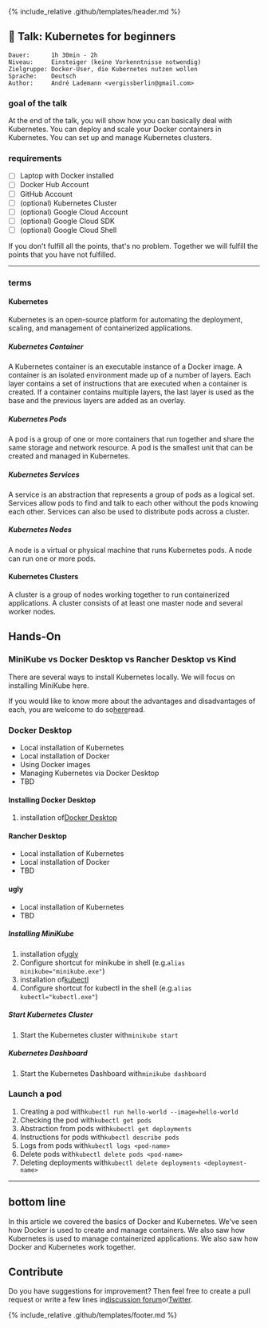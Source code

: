{% include_relative .github/templates/header.md %}

## 💬 Talk: Kubernetes for beginners

```text
Dauer:      1h 30min - 2h
Niveau:     Einsteiger (keine Vorkenntnisse notwendig)
Zielgruppe: Docker-User, die Kubernetes nutzen wollen
Sprache:    Deutsch
Author:     André Lademann <vergissberlin@gmail.com>
```

### goal of the talk

At the end of the talk, you will show how you can basically deal with Kubernetes. You can deploy and scale your Docker containers in Kubernetes. You can set up and manage Kubernetes clusters.

### requirements

-   [ ] Laptop with Docker installed
-   [ ] Docker Hub Account
-   [ ] GitHub Account
-   [ ] (optional) Kubernetes Cluster
-   [ ] (optional) Google Cloud Account
-   [ ] (optional) Google Cloud SDK
-   [ ] (optional) Google Cloud Shell

If you don't fulfill all the points, that's no problem. Together we will fulfill the points that you have not fulfilled.

* * *

### terms

#### Kubernetes

Kubernetes is an open-source platform for automating the deployment, scaling, and management of containerized applications.

##### Kubernetes Container

A Kubernetes container is an executable instance of a Docker image. A container is an isolated environment made up of a number of layers. Each layer contains a set of instructions that are executed when a container is created. If a container contains multiple layers, the last layer is used as the base and the previous layers are added as an overlay.

##### Kubernetes Pods

A pod is a group of one or more containers that run together and share the same storage and network resource. A pod is the smallest unit that can be created and managed in Kubernetes.

##### Kubernetes Services

A service is an abstraction that represents a group of pods as a logical set. Services allow pods to find and talk to each other without the pods knowing each other. Services can also be used to distribute pods across a cluster.

##### Kubernetes Nodes

A node is a virtual or physical machine that runs Kubernetes pods. A node can run one or more pods.

#### Kubernetes Clusters

A cluster is a group of nodes working together to run containerized applications. A cluster consists of at least one master node and several worker nodes.

## Hands-On

### MiniKube vs Docker Desktop vs Rancher Desktop vs Kind

There are several ways to install Kubernetes locally. We will focus on installing MiniKube here.

If you would like to know more about the advantages and disadvantages of each, you are welcome to do so[here](https://itnext.io/goodbye-docker-desktop-hello-minikube-3649f2a1c469)read.

### Docker Desktop

-   Local installation of Kubernetes
-   Local installation of Docker
-   Using Docker images
-   Managing Kubernetes via Docker Desktop
-   TBD

#### Installing Docker Desktop

1.  installation of[Docker Desktop](https://www.docker.com/products/docker-desktop)

#### Rancher Desktop

-   Local installation of Kubernetes
-   Local installation of Docker
-   TBD

#### ugly

-   Local installation of Kubernetes
-   TBD

##### Installing MiniKube

1.  installation of[ugly](https://minikube.sigs.k8s.io/docs/start/)
2.  Configure shortcut for minikube in shell (e.g.`alias minikube="minikube.exe"`)
3.  installation of[kubectl](https://kubernetes.io/docs/tasks/tools/install-kubectl/)
4.  Configure shortcut for kubectl in the shell (e.g.`alias kubectl="kubectl.exe"`)

##### Start Kubernetes Cluster

1.  Start the Kubernetes cluster with`minikube start`

##### Kubernetes Dashboard

1.  Start the Kubernetes Dashboard with`minikube dashboard`

### Launch a pod

1.  Creating a pod with`kubectl run hello-world --image=hello-world`
2.  Checking the pod with`kubectl get pods`
3.  Abstraction from pods with`kubectl get deployments`
4.  Instructions for pods with`kubectl describe pods`
5.  Logs from pods with`kubectl logs <pod-name>`
6.  Delete pods with`kubectl delete pods <pod-name>`
7.  Deleting deployments with`kubectl delete deployments <deployment-name>`

* * *

## bottom line

In this article we covered the basics of Docker and Kubernetes. We've seen how Docker is used to create and manage containers. We also saw how Kubernetes is used to manage containerized applications. We also saw how Docker and Kubernetes work together.

## Contribute

Do you have suggestions for improvement? Then feel free to create a pull request or write a few lines in[discussion forum](https://github.com/vergissberlin/talk-docker/discussions)or[Twitter](https://twitter.com/vergissberlin).

{% include_relative .github/templates/footer.md %}
